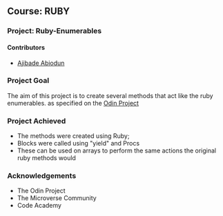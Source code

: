 ## Course: RUBY
### Project: Ruby-Enumerables

#### Contributors
* [Ajibade Abiodun](https://github.com/Tripple-A)

### Project Goal

The aim of this project is to create several methods that act like the ruby enumerables.  as specified on the [Odin Project](https://theodinproject.com/courses/ruby-programming/lessons/advanced-building-blocks)


### Project Achieved
* The methods were created using Ruby;
* Blocks were called using "yield" and Procs
* These can be used on arrays to perform the same actions the original ruby methods would

### Acknowledgements
* The Odin Project
* The Microverse Community
* Code Academy
